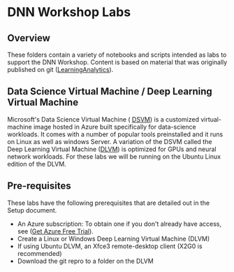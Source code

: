 # DNN Workshop Labs

## Overview

These folders contain a variety of notebooks and scripts intended as labs to support the DNN Workshop.  Content is based on material that was originally published on git ([LearningAnalytics](https://github.com/Azure/learnAnalytics-DeepLearning-Azure)).

## Data Science Virtual Machine / Deep Learning Virtual Machine

Microsoft's Data Science Virtual Machine ( [DSVM](https://docs.microsoft.com/en-us/azure/machine-learning/data-science-virtual-machine/overview)) is a customized virtual-machine image hosted in Azure built specifically for data-science workloads.  It comes with a number of popular tools preinstalled and it runs on Linux as well as windows Server.  A variation of the DSVM called the Deep Learning Virtual Machine ([DLVM](https://docs.microsoft.com/en-us/azure/machine-learning/data-science-virtual-machine/deep-learning-dsvm-overview)) is optimized for GPUs and neural network workloads.  For these labs we will be running on the Ubuntu Linux edition of the DLVM. 

## Pre-requisites

These labs have the following prerequisites that are detailed out in the Setup document. 

- An Azure subscription: To obtain one if you don't already have access, see ([Get Azure Free Trial](https://azure.microsoft.com/en-us/free/)).
- Create a Linux or Windows Deep Learning Virtual Machine (DLVM)
- If using Ubuntu DLVM, an Xfce3 remote-desktop client (X2G0 is recommended)
- Download the git repro to a folder on the DLVM

